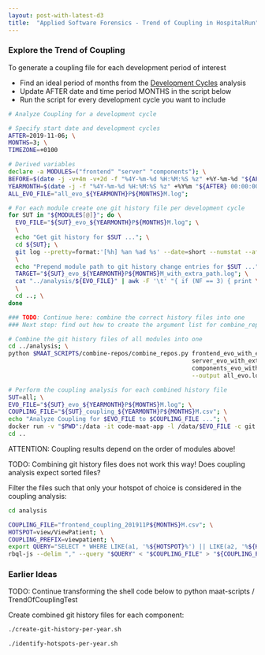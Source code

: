 ```yaml
---
layout: post-with-latest-d3
title:  "Applied Software Forensics - Trend of Coupling in HospitalRun"
---
```


### Explore the Trend of Coupling

To generate a coupling file for each development period of interest

- Find an ideal period of months from the [Development Cycles](/2022/03/23/applied-forensics-development-cycles.html) analysis
- Update AFTER date and time period MONTHS in the script below
- Run the script for every development cycle you want to include

```sh
# Analyze Coupling for a development cycle

# Specify start date and development cycles
AFTER=2019-11-06; \
MONTHS=3; \
TIMEZONE=+0100

# Derived variables
declare -a MODULES=("frontend" "server" "components"); \
BEFORE=$(date -j -v+4m -v+2d -f "%4Y-%m-%d %H:%M:%S %z" +%Y-%m-%d "${AFTER} 00:00:00 ${TIMEZONE}"); \
YEARMONTH=$(date -j -f "%4Y-%m-%d %H:%M:%S %z" +%Y%m "${AFTER} 00:00:00 ${TIMEZONE}"); \
ALL_EVO_FILE="all_evo_${YEARMONTH}P${MONTHS}M.log";

# For each module create one git history file per development cycle
for SUT in "${MODULES[@]}"; do \
  EVO_FILE="${SUT}_evo_${YEARMONTH}P${MONTHS}M.log"; \
  \
  echo "Get git history for $SUT ..."; \
  cd ${SUT}; \
  git log --pretty=format:'[%h] %an %ad %s' --date=short --numstat --after=$AFTER --before=$BEFORE > "../analysis/$EVO_FILE"; \
  \
  echo "Prepend module path to git history change entries for $SUT ..."; \
  TARGET="${SUT}_evo_${YEARMONTH}P${MONTHS}M_with_extra_path.log"; \
  cat "../analysis/${EVO_FILE}" | awk -F '\t' "{ if (NF == 3) { print \$1 \"\\t\" \$2 \"\\t\" \"$SUT/\" \$3 } else { print \$0 } }" > "../analysis/$TARGET"; \
  \
  cd ..; \
done

### TODO: Continue here: combine the correct history files into one
### Next step: find out how to create the argument list for combine_repos

# Combine the git history files of all modules into one
cd ../analysis; \
python $MAAT_SCRIPTS/combine-repos/combine_repos.py frontend_evo_with_extra_path.log \
                                                    server_evo_with_extra_path.log \
                                                    components_evo_with_extra_path.log \
                                                    --output all_evo.log

# Perform the coupling analysis for each combined history file
SUT=all; \
EVO_FILE="${SUT}_evo_${YEARMONTH}P${MONTHS}M.log"; \
COUPLING_FILE="${SUT}_coupling_${YEARMONTH}P${MONTHS}M.csv"; \
echo "Analyze Coupling for $EVO_FILE to $COUPLING_FILE ..."; \
docker run -v "$PWD":/data -it code-maat-app -l /data/$EVO_FILE -c git -a coupling > "$COUPLING_FILE"; \
cd ..
```

ATTENTION: Coupling results depend on the order of modules above!

TODO: Combining git history files does not work this way! Does coupling analysis expect sorted files?

Filter the files such that only your hotspot of choice is considered in the coupling analysis:

```sh
cd analysis

COUPLING_FILE="frontend_coupling_201911P${MONTHS}M.csv"; \
HOTSPOT=view/ViewPatient; \
COUPLING_PREFIX=viewpatient; \
export QUERY="SELECT * WHERE LIKE(a1, '%${HOTSPOT}%') || LIKE(a2, '%${HOTSPOT}%') ORDER BY a3, a4 DESC WITH (header)"; \
rbql-js --delim "," --query "$QUERY" < "$COUPLING_FILE" > "${COUPLING_PREFIX}_${COUPLING_FILE}"
```

### Earlier Ideas

TODO: Continue transforming the shell code below to python maat-scripts / TrendOfCouplingTest

Create combined git history files for each component:

```sh
./create-git-history-per-year.sh
```

```sh
./identify-hotspots-per-year.sh
```
